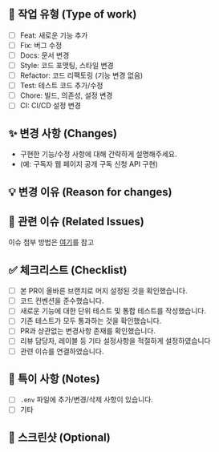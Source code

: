 ## 🚀 작업 유형 (Type of work)

- [ ] Feat: 새로운 기능 추가
- [ ] Fix: 버그 수정
- [ ] Docs: 문서 변경
- [ ] Style: 코드 포맷팅, 스타일 변경
- [ ] Refactor: 코드 리팩토링 (기능 변경 없음)
- [ ] Test: 테스트 코드 추가/수정
- [ ] Chore: 빌드, 의존성, 설정 변경
- [ ] CI: CI/CD 설정 변경

## ✨ 변경 사항 (Changes)

- 구현한 기능/수정 사항에 대해 간략하게 설명해주세요.
- (예: 구독자 웹 페이지 공개 구독 신청 API 구현)

## 💡 변경 이유 (Reason for changes)
<!--이 변경이 필요한 이유를 설명해주세요.-->

## 📌 관련 이슈 (Related Issues)
<!--GitHub Issue 번호를 명시해주세요. 예 #123-->

<!--만약 이 PR이 특정 이슈를 닫는다면 아래의 링크를 참고하여 닫아주세요 #123-->
이슈 첨부 방법은 [여기](https://docs.github.com/ko/get-started/writing-on-github/working-with-advanced-formatting/using-keywords-in-issues-and-pull-requests)를 참고

## ✅ 체크리스트 (Checklist)

- [ ] 본 PR이 올바른 브랜치로 머지 설정된 것을 확인했습니다.
- [ ] 코드 컨벤션을 준수했습니다.
- [ ] 새로운 기능에 대한 단위 테스트 및 통합 테스트를 작성했습니다.
- [ ] 기존 테스트가 모두 통과하는 것을 확인했습니다.
- [ ] PR과 상관없는 변경사항 존재를 확인했습니다.
- [ ] 리뷰 담당자, 레이블 등 기타 설정사항을 적절하게 설정하였습니다
- [ ] 관련 이슈를 연결하였습니다.

## 📝 특이 사항 (Notes)
- [ ] `.env` 파일에 추가/변경/삭제 사항이 있습니다.
- [ ] 기타

## 📸 스크린샷 (Optional)

